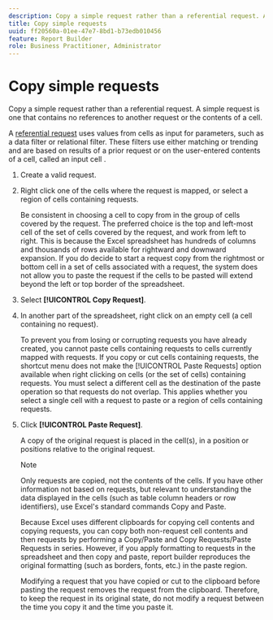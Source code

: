 ```yaml
---
description: Copy a simple request rather than a referential request. A simple request is one that contains no references to another request or the contents of a cell.
title: Copy simple requests
uuid: ff20560a-01ee-47e7-8bd1-b73edb010456
feature: Report Builder
role: Business Practitioner, Administrator
---
```


# Copy simple requests

Copy a simple request rather than a referential request. A simple request is one that contains no references to another request or the contents of a cell.

 A [referential request](/help/analyze/report-builder/manage-requests/c-copy-requests/t-copy-referential-requests.md) uses values from cells as input for parameters, such as a data filter or relational filter. These filters use either matching or trending and are based on results of a prior request or on the user-entered contents of a cell, called an input cell .
1. Create a valid request.
1. Right click one of the cells where the request is mapped, or select a region of cells containing requests.

   Be consistent in choosing a cell to copy from in the group of cells covered by the request. The preferred choice is the top and left-most cell of the set of cells covered by the request, and work from left to right. This is because the Excel spreadsheet has hundreds of columns and thousands of rows available for rightward and downward expansion. If you do decide to start a request copy from the rightmost or bottom cell in a set of cells associated with a request, the system does not allow you to paste the request if the cells to be pasted will extend beyond the left or top border of the spreadsheet.
1. Select **[!UICONTROL Copy Request]**.
1. In another part of the spreadsheet, right click on an empty cell (a cell containing no request).

   To prevent you from losing or corrupting requests you have already created, you cannot paste cells containing requests to cells currently mapped with requests. If you copy or cut cells containing requests, the shortcut menu does not make the [!UICONTROL Paste Requests] option available when right clicking on cells (or the set of cells) containing requests. You must select a different cell as the destination of the paste operation so that requests do not overlap. This applies whether you select a single cell with a request to paste or a region of cells containing requests.
1. Click **[!UICONTROL Paste Request]**.

   A copy of the original request is placed in the cell(s), in a position or positions relative to the original request.

   >[!NOTE]
   >
   >Only requests are copied, not the contents of the cells. If you have other information not based on requests, but relevant to understanding the data displayed in the cells (such as table column headers or row identifiers), use Excel's standard commands Copy and Paste.

   Because Excel uses different clipboards for copying cell contents and copying requests, you can copy both non-request cell contents and then requests by performing a Copy/Paste and Copy Requests/Paste Requests in series. However, if you apply formatting to requests in the spreadsheet and then copy and paste, report builder reproduces the original formatting (such as borders, fonts, etc.) in the paste region.

   Modifying a request that you have copied or cut to the clipboard before pasting the request removes the request from the clipboard. Therefore, to keep the request in its original state, do not modify a request between the time you copy it and the time you paste it.
